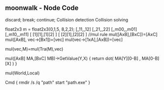 ## moonwalk - Node Code

discard;
break;
continue;
Collision detection
Collision solving

float2x3 m = float2x3(0,1,5,
                      8,2,2);
[_11,_12]
[_21,_22]
[_m00,_m01]
[_m10,_m11]
[ [1][1],[1][2] ]
[ [2][1],[2][2] ]
//mul rule
mul([AxB],[BxC])=[AxC]
mul([AxB], vec->[Bx1])=[vec]
mul(vec->[1xA],[AxB])=[vec]

mul(vec,M)=mul(Tra(M),vec)

mul([AxB] MA,[BxC] MB)->GetValue(Y,X)
{
return dot( MA[Y][0-B] , MA[0-B][X] )
}

mul(World,Local)
 
Cmd
{
rmdir /s /q "path"
start "path.exe"
}
